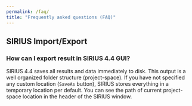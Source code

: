 ```yaml
---
permalink: /faq/
title: "Frequently asked questions (FAQ)"
---
```


## SIRIUS Import/Export
### How can I export result in SIRIUS 4.4 GUI?
SIRIUS 4.4 saves all results and data immediately to disk. This output is a well organized folder structure (project-space). 
If you have not specified any custom location (`SaveAs` button), SIRIUS stores everything in a temporary location per default. 
You can see the path of current project-space location in the header of the SIRIUS window.